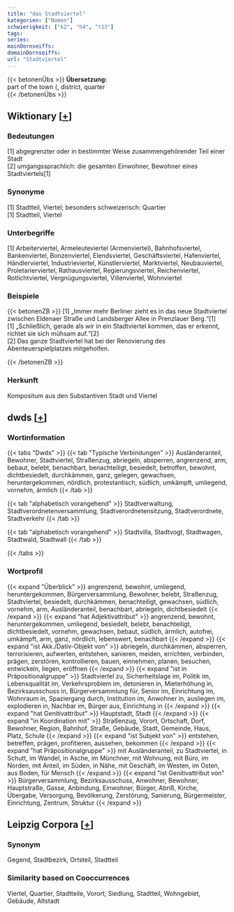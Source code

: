 ```yaml
---
title: "das Stadtviertel"
kategorien: ["Nomen"]
schwierigkeit: ["k2", "h4", "r13"]
tags:
series:
mainDornseiffs:
domainDornseiffs:
url: "Stadtviertel"
---
```


{{< betonenÜbs >}}
**Übersetzung:**  
part of the town (, district, quarter  
{{< /betonenÜbs >}}

## Wiktionary [[+](https://de.wiktionary.org/wiki/Stadtviertel)]

### Bedeutungen
[1] abgegrenzter oder in bestimmter Weise zusammengehörender Teil einer Stadt  
[2] umgangssprachlich: die gesamten Einwohner, Bewohner eines Stadtviertels[1]  

### Synonyme
[1] Stadtteil, Viertel; besonders schweizerisch: Quartier  
[1] Stadtteil, Viertel  

### Unterbegriffe
[1] Arbeiterviertel, Armeleuteviertel (Armenviertel), Bahnhofsviertel, Bankenviertel, Bonzenviertel, Elendsviertel, Geschäftsviertel, Hafenviertel, Händlerviertel, Industrieviertel, Künstlerviertel, Marktviertel, Neubauviertel, Proletarierviertel, Rathausviertel, Regierungsviertel, Reichenviertel, Rotlichtviertel, Vergnügungsviertel, Villenviertel, Wohnviertel  

### Beispiele
{{< betonenZB >}}
[1] „Immer mehr Berliner zieht es in das neue Stadtviertel zwischen Eldenaer Straße und Landsberger Allee in Prenzlauer Berg.“[1]  
[1] „Schließlich, gerade als wir in ein Stadtviertel kommen, das er erkennt, richtet sie sich mühsam auf.“[2]  
[2] Das ganze Stadtviertel hat bei der Renovierung des Abenteuerspielplatzes mitgeholfen.  

{{< /betonenZB >}}
### Herkunft
Kompositum aus den Substantiven Stadt und Viertel  



## dwds [[+](https://www.dwds.de/wb/Stadtviertel)]

### Wortinformation
{{< tabs "Dwds" >}}
{{< tab "Typische Verbindungen" >}}
Ausländeranteil, Bewohner, Stadtviertel, Straßenzug, abriegeln, absperren, angrenzend, arm, bebaut, belebt, benachbart, benachteiligt, besiedelt, betroffen, bewohnt, dichtbesiedelt, durchkämmen, ganz, gelegen, gewachsen, heruntergekommen, nördlich, protestantisch, südlich, umkämpft, umliegend, vornehm, ärmlich
{{< /tab >}}

{{< tab "alphabetisch vorangehend" >}}
Stadtverwaltung, Stadtverordnetenversammlung, Stadtverordnetensitzung, Stadtverordnete, Stadtverkehr
{{< /tab >}}

{{< tab "alphabetisch vorangehend" >}}
Stadtvilla, Stadtvogt, Stadtwagen, Stadtwald, Stadtwall
{{< /tab >}}

{{< /tabs >}}

### Wortprofil
{{< expand "Überblick" >}} angrenzend, bewohnt, umliegend, heruntergekommen, Bürgerversammlung, Bewohner, belebt, Straßenzug, Stadtviertel, besiedelt, durchkämmen, benachteiligt, gewachsen, südlich, vornehm, arm, Ausländeranteil, benachbart, abriegeln, dichtbesiedelt {{< /expand >}}
{{< expand "hat Adjektivattribut" >}} angrenzend, bewohnt, heruntergekommen, umliegend, besiedelt, belebt, benachteiligt, dichtbesiedelt, vornehm, gewachsen, bebaut, südlich, ärmlich, autofrei, umkämpft, arm, ganz, nördlich, lebenswert, benachbart {{< /expand >}}
{{< expand "ist Akk./Dativ-Objekt von" >}} abriegeln, durchkämmen, absperren, terrorisieren, aufwerten, entstehen, sanieren, meiden, errichten, verbinden, prägen, zerstören, kontrollieren, bauen, einnehmen, planen, besuchen, entwickeln, liegen, eröffnen {{< /expand >}}
{{< expand "ist in Präpositionalgruppe" >}} Stadtviertel zu, Sicherheitslage im, Politik im, Lebensqualität im, Verkehrsproblem im, detonieren in, Mieterhöhung in, Bezirksausschuss in, Bürgerversammlung für, Senior im, Einrichtung im, Wohnraum in, Spaziergang durch, Institution im, Anwohner in, ausliegen im, explodieren in, Nachbar im, Bürger aus, Einrichtung in {{< /expand >}}
{{< expand "hat Genitivattribut" >}} Hauptstadt, Stadt {{< /expand >}}
{{< expand "in Koordination mit" >}} Straßenzug, Vorort, Ortschaft, Dorf, Bewohner, Region, Bahnhof, Straße, Gebäude, Stadt, Gemeinde, Haus, Platz, Schule {{< /expand >}}
{{< expand "ist Subjekt von" >}} entstehen, betreffen, prägen, profitieren, aussehen, bekommen {{< /expand >}}
{{< expand "hat Präpositionalgruppe" >}} mit Ausländeranteil, zu Stadtviertel, in Schutt, im Wandel, in Asche, im Münchner, mit Wohnung, mit Büro, im Norden, mit Anteil, im Süden, in Nähe, mit Geschäft, im Westen, im Osten, aus Boden, für Mensch {{< /expand >}}
{{< expand "ist Genitivattribut von" >}} Bürgerversammlung, Bezirksausschuss, Anwohner, Bewohner, Hauptstraße, Gasse, Anbindung, Einwohner, Bürger, Abriß, Kirche, Übergabe, Versorgung, Bevölkerung, Zerstörung, Sanierung, Bürgermeister, Einrichtung, Zentrum, Struktur {{< /expand >}}

## Leipzig Corpora [[+](https://corpora.uni-leipzig.de/en/res?word=Stadtviertel&corpusId=deu_newscrawl-public_2018)]


### Synonym
Gegend, Stadtbezirk, Ortsteil, Stadtteil


### Similarity based on Cooccurrences
Viertel, Quartier, Stadtteile, Vorort, Siedlung, Stadtteil, Wohngebiet, Gebäude, Altstadt

